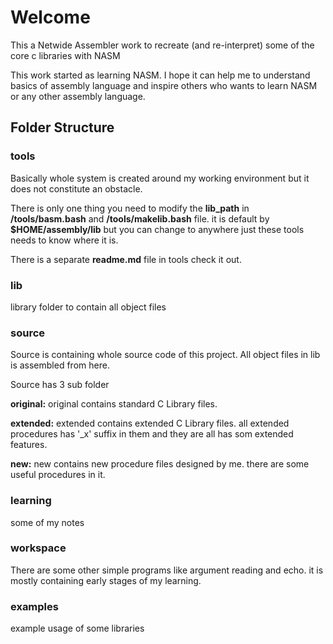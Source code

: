 # Welcome

This a Netwide Assembler work to recreate (and re-interpret) some of the core c libraries with NASM

This work started as learning NASM. I hope it can help me to understand basics of assembly language and inspire others who wants to learn NASM or any other assembly language.

## Folder Structure

### tools

Basically whole system is created around my working environment but it does not constitute an obstacle.

There is only one thing you need to modify the **lib_path** in **/tools/basm.bash** and **/tools/makelib.bash** file. it is default by **$HOME/assembly/lib** but you can change to anywhere just these tools needs to know where it is.

There is a separate **readme.md** file in tools check it out.

### lib

library folder to contain all object files

### source

Source is containing whole source code of this project. All object files in lib is assembled from here.

Source has 3 sub folder

**original:** original contains standard C Library files.

**extended:** extended contains extended C Library files. all extended procedures has '\_x' suffix in them and they are all has som extended features.

**new:** new contains new procedure files designed by me. there are some useful procedures in it.

### learning

some of my notes

### workspace

There are some other simple programs like argument reading and echo. it is mostly containing early stages of my learning.

### examples

example usage of some libraries
